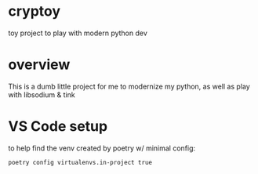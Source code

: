 # cryptoy
toy project to play with modern python dev

# overview

This is a dumb little project for me to modernize my python,
as well as play with libsodium & tink



# VS Code setup

to help find the venv created by poetry w/ minimal config:

```
poetry config virtualenvs.in-project true
```